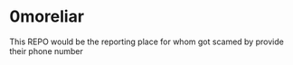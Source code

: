 # 0moreliar
This REPO would be the reporting place for whom got scamed by provide their phone number
